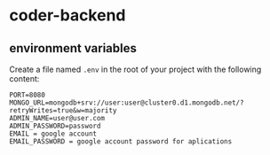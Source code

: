 # coder-backend

## environment variables

Create a file named `.env` in the root of your project with the following content:

```dotenv
PORT=8080
MONGO_URL=mongodb+srv://user:user@cluster0.d1.mongodb.net/?retryWrites=true&w=majority
ADMIN_NAME=user@user.com
ADMIN_PASSWORD=password
EMAIL = google account
EMAIL_PASSWORD = google account password for aplications